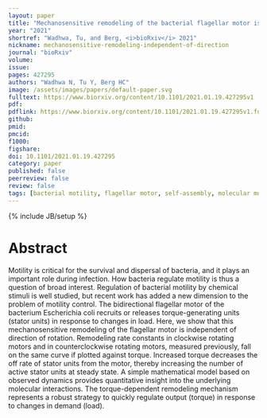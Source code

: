 ```yaml
---
layout: paper
title: "Mechanosensitive remodeling of the bacterial flagellar motor is independent of direction of rotation"
year: "2021"
shortref: "Wadhwa, Tu, and Berg, <i>bioRxiv</i> 2021"
nickname: mechanosensitive-remodeling-independent-of-direction
journal: "bioRxiv"
volume: 
issue: 
pages: 427295
authors: "Wadhwa N, Tu Y, Berg HC"
image: /assets/images/papers/default-paper.svg
fulltext: https://www.biorxiv.org/content/10.1101/2021.01.19.427295v1
pdf: 
pdflink: https://www.biorxiv.org/content/10.1101/2021.01.19.427295v1.full.pdf
github: 
pmid: 
pmcid: 
f1000: 
figshare: 
doi: 10.1101/2021.01.19.427295
category: paper
published: false
peerreview: false
review: false
tags: [bacterial motility, flagellar motor, self-assembly, molecular motors, Escherichia col]
---
```

{% include JB/setup %}

# Abstract 

Motility is critical for the survival and dispersal of bacteria, and it plays an important role during infection. How bacteria regulate motility is thus a question of broad interest. Regulation of bacterial motility by chemical stimuli is well studied, but recent work has added a new dimension to the problem of motility control. The bidirectional flagellar motor of the bacterium Escherichia coli recruits or releases torque-generating units (stator units) in response to changes in load. Here, we show that this mechanosensitive remodeling of the flagellar motor is independent of direction of rotation. Remodeling rate constants in clockwise rotating motors and in counterclockwise rotating motors, measured previously, fall on the same curve if plotted against torque. Increased torque decreases the off rate of stator units from the motor, thereby increasing the number of active stator units at steady state. A simple mathematical model based on observed dynamics provides quantitative insight into the underlying molecular interactions. The torque-dependent remodeling mechanism represents a robust strategy to quickly regulate output (torque) in response to changes in demand (load).